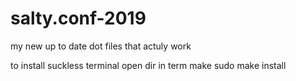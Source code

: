# salty.conf-2019
my new up to date dot files that actuly work


to install suckless terminal
open dir in term
make
sudo make install
